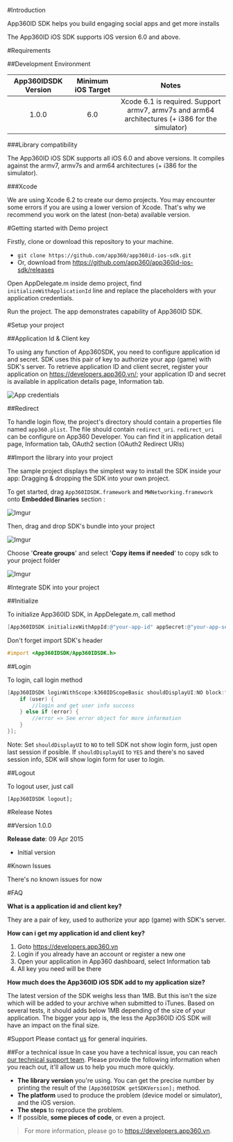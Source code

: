 #Introduction

App360ID SDK helps you build engaging social apps and get more installs

The App360ID iOS SDK supports iOS version 6.0 and above.

#Requirements

##Development Environment

| App360IDSDK Version | Minimum iOS Target | 				Notes 			|
|:-----------------:|:------------------:|:----------------------------:|
|1.0.0|6.0|Xcode 6.1 is required. Support armv7, armv7s and arm64 architectures (+ i386 for the simulator)|

###Library compatibility

The App360ID iOS SDK supports all iOS 6.0 and above versions. It compiles against the armv7, armv7s and arm64 architectures (+ i386 for the simulator).

###Xcode

We are using Xcode 6.2 to create our demo projects. You may encounter some errors if you are using a lower version of Xcode. That's why we recommend you work on the latest (non-beta) available version.

#Getting started with Demo project

Firstly, clone or download this repository to your machine.

- `git clone https://github.com/app360/app360id-ios-sdk.git`
- Or, download from https://github.com/app360/app360id-ios-sdk/releases

Open AppDelegate.m inside demo project, find `initializeWithApplicationId` line and replace the placeholders with your application credentials.

Run the project. The app demonstrates capability of App360ID SDK.

#Setup your project

##Application Id & Client key

To using any function of App360SDK, you need to configure application id and secret. SDK uses this pair of key to authorize your app (game) with SDK's server. To retrieve application ID and client secret, register your application on https://developers.app360.vn/; your application ID and secret is available in application details page, Information tab.

![App credentials](http://i.imgur.com/4xZ8fYc.png)

##Redirect

To handle login flow, the project's directory should contain a properties file named `app360.plist`. The file should contain `redirect_uri`. `redirect_uri` can be configure on App360 Developer. You can find it in application detail page, Information tab, OAuth2 section (OAuth2 Redirect URIs)

##Import the library into your project

The sample project displays the simplest way to install the SDK inside your app: Dragging & dropping the SDK into your own project.

To get started, drag `App360IDSDK.framework` and `MWNetworking.framework` onto **Embedded Binaries** section :

![Imgur](http://i.imgur.com/y1cY5gD.png)

Then, drag and drop SDK's bundle into your project

![Imgur](http://i.imgur.com/YoSMVNE.png)

Choose '**Create groups**' and select '**Copy items if needed**' to copy sdk to your project folder

![Imgur](http://i.imgur.com/MOTKyPG.png)

#Integrate SDK into your project

##Initialize

To initialize App360ID SDK, in AppDelegate.m, call method

```objective-c
[App360IDSDK initializeWithAppId:@"your-app-id" appSecret:@"your-app-secret"];
```

Don't forget import SDK's header

```objective-c
#import <App360IDSDK/App360IDSDK.h>
```

##Login

To login, call login method


```objective-c
[App360IDSDK loginWithScope:k360IDScopeBasic shouldDisplayUI:NO block:^(App360User *user, NSError *error) {
    if (user) {
        //login and get user info success
    } else if (error) {
        //error => See error object for more information
    }
}];
```

Note: Set `shouldDisplayUI` to `NO` to tell SDK not show login form, just open last session if posible. If `shouldDisplayUI` to `YES` and there's no saved session info, SDK will show login form for user to login.

##Logout

To logout user, just call

```
[App360IDSDK logout];
```


#Release Notes

##Version 1.0.0

**Release date**: 09 Apr 2015

 - Initial version

#Known Issues

There's no known issues for now

#FAQ

**What is a application id and client key?**

They are a pair of key, used to authorize your app (game) with SDK's server.

**How can i get my application id and client key?**

1. Goto https://developers.app360.vn
2. Login if you already have an account or register a new one
3. Open your application in App360 dashboard, select Information tab
4. All key you need will be there

**How much does the App360ID iOS SDK add to my application size?**

The latest version of the SDK weighs less than 1MB. But this isn't the size which will be added to your archive when submitted to iTunes.
Based on several tests, it should adds below 1MB depending of the size of your application.
The bigger your app is, the less the App360ID iOS SDK will have an impact on the final size.

#Support
Please contact [us](mailto:support@app360.vn) for general inquiries.

##For a technical issue
In case you have a technical issue, you can reach [our technical support team](mailto:support@app360.vn).
Please provide the following information when you reach out, it'll allow us to help you much more quickly.

 - **The library version** you're using. You can get the precise number by
   printing the result of the `[App360IDSDK getSDKVersion];` method.
 - **The platform** used to produce the problem (device model or simulator),
   and the iOS version.
 - **The steps** to reproduce the problem.
 - If possible, **some pieces of code**, or even a project.

> For more information, please go to https://developers.app360.vn.